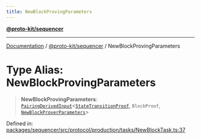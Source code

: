 ```yaml
---
title: NewBlockProvingParameters
---
```


[**@proto-kit/sequencer**](../README.md)

***

[Documentation](../../../README.md) / [@proto-kit/sequencer](../README.md) / NewBlockProvingParameters

# Type Alias: NewBlockProvingParameters

> **NewBlockProvingParameters**: [`PairingDerivedInput`](../interfaces/PairingDerivedInput.md)\<[`StateTransitionProof`](../../protocol/type-aliases/StateTransitionProof.md), `BlockProof`, [`NewBlockProverParameters`](../interfaces/NewBlockProverParameters.md)\>

Defined in: [packages/sequencer/src/protocol/production/tasks/NewBlockTask.ts:37](https://github.com/proto-kit/framework/blob/28efa802e3737fc3b77339148b307ef7246f3ef1/packages/sequencer/src/protocol/production/tasks/NewBlockTask.ts#L37)
